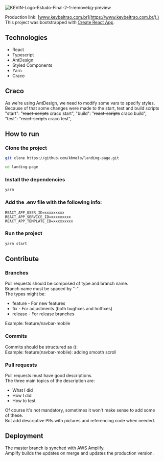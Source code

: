 ![KEVIN-Logo-Estudo-Final-2-1-removebg-preview](https://user-images.githubusercontent.com/43002117/136221485-98600c51-45a5-4dc1-8ef7-3d62bede0d73.png)

Production link: [www.kevbeltrao.com.br](https://www.kevbeltrao.com.br/).\
This project was bootstrapped with [Create React App](https://github.com/facebook/create-react-app).

## Technologies
* React
* Typescript
* AntDesign
* Styled Components
* Yarn
* Craco

## Craco

As we're using AntDesign, we need to modify some vars to specify styles.\
Because of that some changes were made to the start, test and build scripts\
"start": "~~react-scripts~~ craco start",
"build": "~~react-scripts~~ craco build",
"test": "~~react-scripts~~ craco test",

## How to run
### Clone the project
```sh
git clone https://github.com/kbmelo/landing-page.git
```
```sh
cd landing-page
```
### Install the dependencies
```sh
yarn
```

### Add the .env file with the following info:
```env
REACT_APP_USER_ID=xxxxxxxxx
REACT_APP_SERVICE_ID=xxxxxxxxx
REACT_APP_TEMPLATE_ID=xxxxxxxxx
```

### Run the project
```sh
yarn start
```

## Contribute
### Branches
Pull requests should be composed of type and branch name.\
Branch name must be spaced by "-".\
The types might be:
- feature - For new features
- fix - For adjustments (both bugfixes and hotfixes)
- release - For release branches

Example: feature/navbar-mobile

### Commits
Commits should be structured as <type>(<branch-name>): <commit description>\
Example: feature(navbar-mobile): adding smooth scroll

### Pull requests
Pull requests must have good descriptions.\
The three main topics of the description are:
- What I did
- How I did
- How to test

Of course it's not mandatory, sometimes it won't make sense to add some of these.\
But add descriptive PRs with pictures and referencing code when needed.

## Deployment
The master branch is synched with AWS Amplify.\
Amplify builds the updates on merge and updates the production version.
